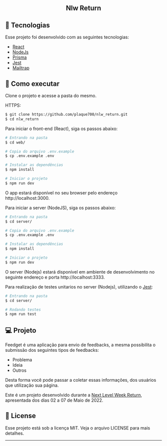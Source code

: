<h2 align="center">
  Nlw Return
</h2>

## 🧪 Tecnologias

Esse projeto foi desenvolvido com as seguintes tecnologias:

- [React](https://reactjs.org)
- [NodeJs](https://nodejs.dev/)
- [Prisma](https://www.prisma.io/)
- [Jest](https://jestjs.io/pt-BR/)
- [Mailtrap](https://mailtrap.io/)

## 🚀 Como executar

Clone o projeto e acesse a pasta do mesmo.

HTTPS:

```bash
$ git clone https://github.com/plaque700/nlw_return.git
$ cd nlw_return
```

Para iniciar o front-end (React), siga os passos abaixo:
```bash
# Entrando na pasta
$ cd web/

# Copia do arquivo .env.example
$ cp .env.example .env

# Instalar as dependências
$ npm install

# Iniciar o projeto
$ npm run dev
```
O app estará disponível no seu browser pelo endereço http://localhost:3000.

Para iniciar a server (NodeJS), siga os passos abaixo:
```bash
# Entrando na pasta
$ cd server/

# Copia do arquivo .env.example
$ cp .env.example .env

# Instalar as dependências
$ npm install

# Iniciar o projeto
$ npm run dev
```
O server (Nodejs) estará disponível em ambiente de desenvolvimento no seguinte endereço e porta http://localhost:3333.

Para realização de testes unitarios no server (Nodejs), utilizando o [Jest](https://jestjs.io/pt-BR/):

```bash
# Entrando na pasta
$ cd server/

# Rodando testes
$ npm run test
```

## 💻 Projeto

Feedget é uma aplicação para envio de feedbacks, a mesma possibilita o submissão dos seguintes tipos de feedbacks:

- Problema
- Ideia
- Outros

Desta forma você pode passar a coletar essas informações, dos usuários que utilização sua página.

Este é um projeto desenvolvido durante a [Next Level Week Return](https://nextlevelweek.com/), apresentada dos dias 02 a 07 de Maio de 2022.


## 📝 License

Esse projeto está sob a licença MIT. Veja o arquivo LICENSE para mais detalhes.

---
